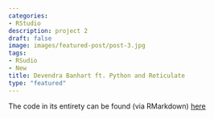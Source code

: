 ```yaml
---
categories:
- RStudio
description: project 2
draft: false
image: images/featured-post/post-3.jpg
tags:
- RSudio
- New
title: Devendra Banhart ft. Python and Reticulate
type: "featured"
---
```

 
The code in its entirety can be found (via RMarkdown) [here](/Project3)
